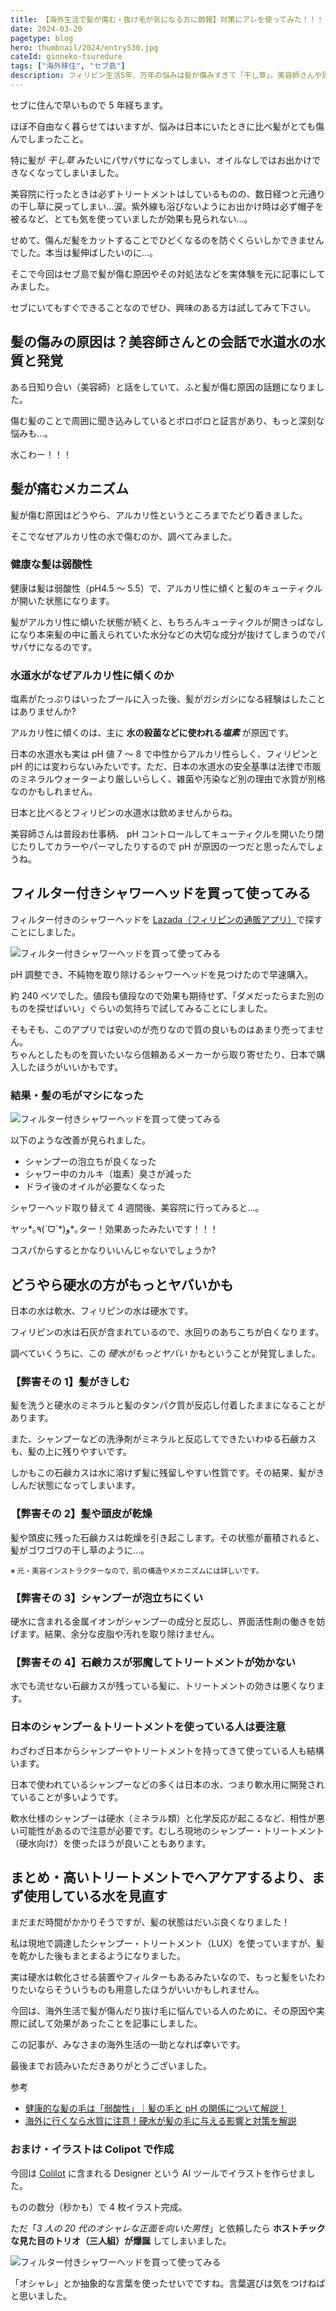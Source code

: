 ```yaml
---
title: 【海外生活で髪が傷む・抜け毛が気になる方に朗報】対策にアレを使ってみた！！！
date: 2024-03-20
pagetype: blog
hero: thumbnail/2024/entry530.jpg
cateId: ginneko-tsuredure
tags: ["海外移住", "セブ島"]
description: フィリピン生活5年、万年の悩みは髪が傷みすぎて「干し草」。美容師さんや周りの人の話をヒントに原因を突き止め、アレを使うようになり髪の痛みが減りました。海外で髪が傷む・抜け毛人是非参考にしてください。
---
```


セブに住んで早いもので 5 年経ちます。

ほぼ不自由なく暮らせてはいますが、悩みは日本にいたときに比べ髪がとても傷んでしまったこと。

特に髪が _干し草_ みたいにパサパサになってしまい、オイルなしではお出かけできなくなってしまいました。

美容院に行ったときは必ずトリートメントはしているものの、数日経つと元通りの干し草に戻ってしまい…涙。紫外線も浴びないようにお出かけ時は必ず帽子を被るなど、とても気を使っていましたが効果も見られない…。

せめて、傷んだ髪をカットすることでひどくなるのを防ぐくらいしかできませんでした。本当は髪伸ばしたいのに…。

<msg txt="日本人が海外で生活して髪が傷むのはよく聞く話です"></msg>

そこで今回はセブ島で髪が傷む原因やその対処法などを実体験を元に記事にしてみました。

<prof></prof>

セブにいてもすぐできることなのでぜひ、興味のある方は試してみて下さい。

## 髪の傷みの原因は？美容師さんとの会話で水道水の水質と発覚

ある日知り合い（美容師）と話をしていて、ふと髪が傷む原因の話題になりました。

<msg txt="髪が傷む原因は多分水質ですよ。セブの水はアルカリ性ですから。" img="common/biyoushi1.jpg" name="美容師さん" cls="right"></msg>
<msg txt="へー、知らなかった！"></msg>

<msg txt="2、３日に一度のシャンプーで我慢すればいいんですよ！" img="common/biyoushi1.jpg" name="美容師さん" cls="right"></msg>

<msg txt="常夏の国でそれはちょっと…。"></msg>

傷む髪のことで周囲に聞き込みしているとボロボロと証言があり、もっと深刻な悩みも…。

<msg txt="日本や他の国にいたときに比べ髪が抜けるんですよね。もうね、結構深刻なくらい。◯ゲるんじゃないかって心配。" img="common/biyoushi4.jpg" name="30代男性" cls="right"></msg>

<msg txt="僕もセブに来た頃より生え際が後退してきた気がします。" img="common/biyoushi3.jpg" name="20代男性" cls="right"></msg>

<msg txt="うぅ、若いのにかわいそう…。"></msg>

水こわー！！！

## 髪が痛むメカニズム

髪が傷む原因はどうやら、アルカリ性というところまでたどり着きました。

そこでなぜアルカリ性の水で傷むのか、調べてみました。

### 健康な髪は弱酸性

健康は髪は弱酸性（pH4.5 〜 5.5）で、アルカリ性に傾くと髪のキューティクルが開いた状態になります。

髪がアルカリ性に傾いた状態が続くと、もちろんキューティクルが開きっぱなしになり本来髪の中に蓄えられていた水分などの大切な成分が抜けてしまうのでパサパサになるのです。

### 水道水がなぜアルカリ性に傾くのか

塩素がたっぷりはいったプールに入った後、髪がガシガシになる経験はしたことはありませんか?

アルカリ性に傾くのは、主に **水の殺菌などに使われる*塩素*** が原因です。

日本の水道水も実は pH 値 7 ～ 8 で中性からアルカリ性らしく、フィリピンと pH 的には変わらないみたいです。ただ、日本の水道水の安全基準は法律で市販のミネラルウォーターより厳しいらしく、雑菌や汚染など別の理由で水質が別格なのかもしれません。

日本と比べるとフィリピンの水道水は飲めませんからね。
<msg txt="日本の水道水は高度な浄水技術によりそもそも安全！！"></msg>

美容師さんは普段お仕事柄、 pH コントロールしてキューティクルを開いたり閉じたりしてカラーやパーマしたりするので pH が原因の一つだと思ったんでしょうね。

## フィルター付きシャワーヘッドを買って使ってみる

フィルター付きのシャワーヘッドを [Lazada（フィリピンの通販アプリ）](https://www.lazada.com.ph/)で探すことにしました。

![フィルター付きシャワーヘッドを買って使ってみる](./images/2024/03/entry530-03.jpg)

pH 調整でき、不純物を取り除けるシャワーヘッドを見つけたので早速購入。

約 240 ペソでした。値段も値段なので効果も期待せず、「ダメだったらまた別のものを探せばいい」ぐらいの気持ちで試してみることにしました。

そもそも、このアプリでは安いのが売りなので質の良いものはあまり売ってません。<br>ちゃんとしたものを買いたいなら信頼あるメーカーから取り寄せたり、日本で購入したほうがいいかもです。

### 結果・髪の毛がマシになった

![フィルター付きシャワーヘッドを買って使ってみる](./images/2024/03/entry530-01.jpg)

以下のような改善が見られました。

- シャンプーの泡立ちが良くなった
- シャワー中のカルキ（塩素）臭さが減った
- ドライ後のオイルが必要なくなった

シャワーヘッド取り替えて 4 週間後、美容院に行ってみると…。

<msg txt="以前よりマシになりましたね！指通りが違います。" img="common/biyoushi2.jpg" name="美容師さん" cls="right"></msg>

ヤッ*｡٩(ˊᗜˋ*)و\*｡ター！効果あったみたいです！！！

コスパからするとかなりいいんじゃないでしょうか?

## どうやら硬水の方がもっとヤバいかも

日本の水は軟水、フィリピンの水は硬水です。

フィリピンの水は石灰が含まれているので、水回りのあちこちが白くなります。

調べていくうちに、この _硬水がもっとヤバい_ かもということが発覚しました。

### 【弊害その 1】髪がきしむ

髪を洗うと硬水のミネラルと髪のタンパク質が反応し付着したままになることがあります。

また、シャンプーなどの洗浄剤がミネラルと反応してできたいわゆる石鹸カスも、髪の上に残りやすいです。

しかもこの石鹸カスは水に溶けず髪に残留しやすい性質です。その結果、髪がきしんだ状態になってしまいます。

<msg txt="流しの白い汚れ（ウロコ）がそのまま頭皮や髪の表面に残っているのを想像してみてほしいです。"></msg>

### 【弊害その 2】髪や頭皮が乾燥

髪や頭皮に残った石鹸カスは乾燥を引き起こします。その状態が蓄積されると、髪がゴワゴワの干し草のように…。

<msg txt="お肌の乾燥は油脂分泌を促すので、頭皮に良くないです。<br>セブは常夏で、ただでさえ頭皮から脂の分泌が促進されがち。<br>道理で抜け毛が増えるわけだ。"></msg>

<small>※ 元・美容インストラクターなので、肌の構造やメカニズムには詳しいです。</small>

### 【弊害その 3】シャンプーが泡立ちにくい

硬水に含まれる金属イオンがシャンプーの成分と反応し、界面活性剤の働きを妨げます。結果、余分な皮脂や汚れを取り除けません。

<msg txt="セブに来たての頃、シャワーのたびに「なんでこんなに泡立たないんだ」って思ってたけど、そういうことだったのね…。"></msg>

### 【弊害その 4】石鹸カスが邪魔してトリートメントが効かない

水でも流せない石鹸カスが残っている髪に、トリートメントの効きは悪くなります。

<msg txt="私は何回トリートメントをムダにしてきたんだ…。"></msg>

### 日本のシャンプー＆トリートメントを使っている人は要注意

わざわざ日本からシャンプーやトリートメントを持ってきて使っている人も結構います。

日本で使われているシャンプーなどの多くは日本の水、つまり軟水用に開発されていることが多いようです。

軟水仕様のシャンプーは硬水（ミネラル類）と化学反応が起こるなど、相性が悪い可能性があるので注意が必要です。むしろ現地のシャンプー・トリートメント（硬水向け）を使ったほうが良いこともあります。

## まとめ・高いトリートメントでヘアケアするより、まず使用している水を見直す

まだまだ時間がかかりそうですが、髪の状態はだいぶ良くなりました！

私は現地で調達したシャンプー・トリートメント（LUX）を使っていますが、髪を乾かした後もまとまるようになりました。

<msg txt="人間は何か解決しようとするとき、つい足し算の発想になるけど足せばいいってもんじゃない。引き算も大事。"></msg>

実は硬水は軟化させる装置やフィルターもあるみたいなので、もっと髪をいたわりたいならそういうものも用意したほうがいいかもしれません。

今回は、海外生活で髪が傷んだり抜け毛に悩んでいる人のために、その原因や実際に試して効果があったことを記事にしました。

<msg txt="抜け毛に関しては暑さによる皮脂の分泌も関係している可能性もあるかもです…。"></msg>

この記事が、みなさまの海外生活の一助となれば幸いです。

最後までお読みいただきありがとうございました。

参考

- [健康的な髪の毛は「弱酸性」｜髪の毛と pH の関係について解説！](https://quickpcr.jp/contents/womanhair/hair-ph-detail/)
- [海外に行くなら水質に注意！硬水が髪の毛に与える影響と対策を解説](https://quickpcr.jp/contents/womanhair/hard-water/)

### おまけ・イラストは Colipot で作成

今回は [Colilot](https://copilot.microsoft.com/) に含まれる Designer という AI ツールでイラストを作らせました。

ものの数分（秒かも）で 4 枚イラスト完成。

ただ「_3 人の 20 代のオシャレな正面を向いた男性_」と依頼したら **ホストチックな見た目のトリオ（三人組）が爆誕** してしまいました。

![フィルター付きシャワーヘッドを買って使ってみる](./images/2024/03/entry530-02.jpg)

「オシャレ」とか抽象的な言葉を使ったせいでですね。言葉選びは気をつけねばと思いました。
